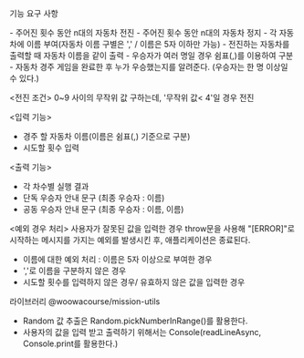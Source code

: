 기능 요구 사항

<base 기능>
- 주어진 횟수 동안 n대의 자동차 전진
- 주어진 횟수 동안 n대의 자동차 정지
- 각 자동차에 이름 부여(자동차 이름 구별은 ',' / 이름은 5자 이하만 가능)
- 전진하는 자동차를 출력할 때 자동차 이름을 같이 출력
- 우승자가 여러 명일 경우 쉼표(,)를 이용하여 구분
- 자동차 경주 게임을 완료한 후 누가 우승했는지를 알려준다. (우승자는 한 명 이상일 수 있다.)

<전진 조건>
0~9 사이의 무작위 값 구하는데, '무작위 값< 4'일 경우 전진

<입력 기능>
- 경주 할 자동차 이름(이름은 쉼표(,) 기준으로 구분)
- 시도할 횟수 입력

<출력 기능>
- 각 차수별 실행 결과
- 단독 우승자 안내 문구 (최종 우승자 : 이름)
- 공동 우승자 안내 문구 (최종 우승자 : 이름, 이름)

<예외 경우 처리>
사용자가 잘못된 값을 입력한 경우 throw문을 사용해 "[ERROR]"로 시작하는 메시지를 가지는 예외를 발생시킨 후, 애플리케이션은 종료된다.
- 이름에 대한 예외 처리 : 이름은 5자 이상으로 부여한 경우
- ','로 이름을 구분하지 않은 경우
- 시도할 횟수를 입력하지 않은 경우/ 유효하지 않은 값을 입력한 경우

라이브러리
@woowacourse/mission-utils
- Random 값 추출은 Random.pickNumberInRange()를 활용한다.
- 사용자의 값을 입력 받고 출력하기 위해서는 Console(readLineAsync, Console.print를 활용한다.)